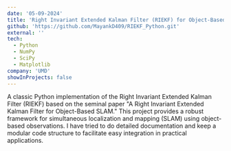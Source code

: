 ```yaml
---
date: '05-09-2024'
title: 'Right Invariant Extended Kalman Filter (RIEKF) for Object-Based SLAM'
github: 'https://github.com/MayankD409/RIEKF_Python.git'
external: ''
tech:
  - Python
  - NumPy
  - SciPy
  - Matplotlib
company: 'UMD'
showInProjects: false
---
```


A classic Python implementation of the Right Invariant Extended Kalman Filter (RIEKF) based on the seminal paper "A Right Invariant Extended Kalman Filter for Object-Based SLAM." This project provides a robust framework for simultaneous localization and mapping (SLAM) using object-based observations. I have tried to do detailed documentation and keep a modular code structure to facilitate easy integration in practical applications.







